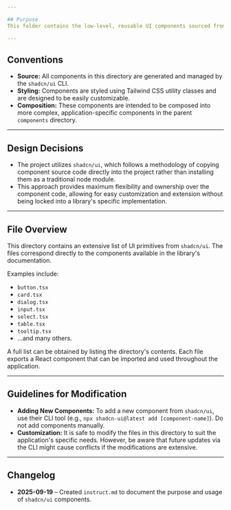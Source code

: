 ```yaml
---

## Purpose
This folder contains the low-level, reusable UI components sourced from the `shadcn/ui` library. These components serve as the primitive building blocks for the application's user interface, such as buttons, cards, inputs, and dialogs.

---
```


## Conventions
- **Source:** All components in this directory are generated and managed by the `shadcn/ui` CLI.
- **Styling:** Components are styled using Tailwind CSS utility classes and are designed to be easily customizable.
- **Composition:** These components are intended to be composed into more complex, application-specific components in the parent `components` directory.

---

## Design Decisions
- The project utilizes `shadcn/ui`, which follows a methodology of copying component source code directly into the project rather than installing them as a traditional node module.
- This approach provides maximum flexibility and ownership over the component code, allowing for easy customization and extension without being locked into a library's specific implementation.

---

## File Overview
This directory contains an extensive list of UI primitives from `shadcn/ui`. The files correspond directly to the components available in the library's documentation.

Examples include:
- `button.tsx`
- `card.tsx`
- `dialog.tsx`
- `input.tsx`
- `select.tsx`
- `table.tsx`
- `tooltip.tsx`
- ...and many others.

A full list can be obtained by listing the directory's contents. Each file exports a React component that can be imported and used throughout the application.

---

## Guidelines for Modification
- **Adding New Components:** To add a new component from `shadcn/ui`, use their CLI tool (e.g., `npx shadcn-ui@latest add [component-name]`). Do not add components manually.
- **Customization:** It is safe to modify the files in this directory to suit the application's specific needs. However, be aware that future updates via the CLI might cause conflicts if the modifications are extensive.

---

## Changelog
- **2025-09-19** – Created `instruct.md` to document the purpose and usage of `shadcn/ui` components.